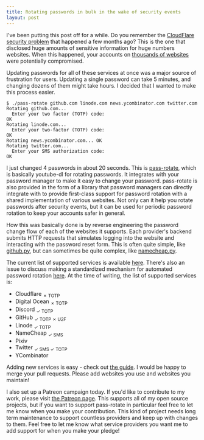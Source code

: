 ```yaml
---
title: Rotating passwords in bulk in the wake of security events
layout: post
---
```


I've been putting this post off for a while. Do you remember the [CloudFlare
security
problem](https://blog.cloudflare.com/incident-report-on-memory-leak-caused-by-cloudflare-parser-bug/)
that happened a few months ago? This is the one that disclosed huge amounts of
sensitive information for huge numbers websites. When this happened, your
accounts on [thousands of
websites](https://github.com/pirate/sites-using-cloudflare) were potentially
compromised.

Updating passwords for all of these services at once was a major source of
frustration for users. Updating a single password can take 5 minutes, and
changing dozens of them might take hours. I decided that I wanted to make this
process easier.

```
$ ./pass-rotate github.com linode.com news.ycombinator.com twitter.com
Rotating github.com... 
  Enter your two factor (TOTP) code:
OK
Rotating linode.com... 
  Enter your two-factor (TOTP) code:
OK
Rotating news.ycombinator.com... OK
Rotating twitter.com... 
  Enter your SMS authorization code:
OK                                                                       
```

I just changed 4 passwords in about 20 seconds. This is
[pass-rotate](https://github.com/SirCmpwn/pass-rotate), which is basically
youtube-dl for rotating passwords. It integrates with your password manager to
make it easy to change your password. pass-rotate is also provided in the form
of a library that password managers can directly integrate with to provide
first-class support for password rotation with a shared implementation of
various websites. Not only can it help you rotate passwords after security
events, but it can be used for periodic password rotation to keep your accounts
safer in general.

How this was basically done is by reverse engineering the password change flow of
each of the websites it supports. Each provider's backend submits HTTP requests
that simulates logging into the website and interacting with the password reset
form. This is often quite simple, like
[github.py](https://github.com/SirCmpwn/pass-rotate/blob/master/passrotate/providers/github.py),
but can sometimes be quite complex, like
[namecheap.py](https://github.com/SirCmpwn/pass-rotate/blob/master/passrotate/providers/namecheap.py).

The current list of supported services is available
[here](https://github.com/SirCmpwn/pass-rotate/wiki/Currently-supported-services).
There's also an issue to discuss making a standardized mechanism for automated
password rotation [here](https://github.com/SirCmpwn/pass-rotate/issues/1). At
the time of writing, the list of supported services is:

* Cloudflare <sub>✗ TOTP</sub>
* Digital Ocean <sub>✗ TOTP</sub>
* Discord <sub>✓ TOTP</sub>
* GitHub <sub>✓ TOTP ✗ U2F</sub>
* Linode <sub>✓ TOTP</sub>
* NameCheap <sub>✓ SMS</sub>
* Pixiv
* Twitter <sub>✓ SMS ✓ TOTP</sub>
* YCombinator

Adding new services is easy - check out [the
guide](https://github.com/SirCmpwn/pass-rotate/blob/master/CONTRIBUTING.md). I
would be happy to merge your pull requests. Please add websites you use and
websites you maintain!

I also set up a Patreon campaign today. If you'd like to contribute to my work,
please visit [the Patreon page](https://patreon.com/sircmpwn). This supports all
of my open source projects, but if you want to support pass-rotate in
particular feel free to let me know when you make your contribution. This kind
of project needs long term maintenance to support countless providers and
keep up with changes to them. Feel free to let me know what service providers
you want me to add support for when you make your pledge!
